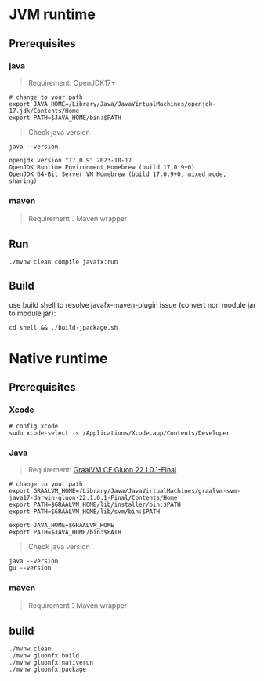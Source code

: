 # JVM runtime

## Prerequisites

### java

> Requirement: OpenJDK17+

```shell
# change to your path
export JAVA_HOME=/Library/Java/JavaVirtualMachines/openjdk-17.jdk/Contents/Home
export PATH=$JAVA_HOME/bin:$PATH
```

> Check java version

```shell
java --version
```

```
openjdk version "17.0.9" 2023-10-17
OpenJDK Runtime Environment Homebrew (build 17.0.9+0)
OpenJDK 64-Bit Server VM Homebrew (build 17.0.9+0, mixed mode, sharing)
```

### maven

> Requirement：Maven wrapper

## Run

```shell
./mvnw clean compile javafx:run
```

## Build
use build shell to resolve javafx-maven-plugin issue (convert non module jar to module jar):
```shell
cd shell && ./build-jpackage.sh
```

# Native runtime

## Prerequisites

### Xcode

```
# config xcode
sudo xcode-select -s /Applications/Xcode.app/Contents/Developer
```

### Java

> Requirement: [GraalVM CE Gluon 22.1.0.1-Final](https://github.com/gluonhq/graal/releases/tag/gluon-22.1.0.1-Final)

```shell
# change to your path
export GRAALVM_HOME=/Library/Java/JavaVirtualMachines/graalvm-svm-java17-darwin-gluon-22.1.0.1-Final/Contents/Home
export PATH=$GRAALVM_HOME/lib/installer/bin:$PATH
export PATH=$GRAALVM_HOME/lib/svm/bin:$PATH

export JAVA_HOME=$GRAALVM_HOME
export PATH=$JAVA_HOME/bin:$PATH
```

> Check java version

```
java --version
gu --version
```

### maven

> Requirement：Maven wrapper


## build
```shell
./mvnw clean
./mvnw gluonfx:build
./mvnw gluonfx:nativerun
./mvnw gluonfx:package
```


